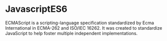 # JavascriptES6
ECMAScript is a scripting-language specification standardized by Ecma International in ECMA-262 and ISO/IEC 16262. It was created to standardize JavaScript to help foster multiple independent implementations.